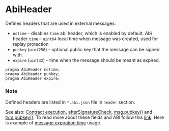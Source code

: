 # AbiHeader

Defines headers that are used in external messages:

* `notime` - disables `time` abi header, which is enabled by default. Abi header `time` – `uint64` local time when message was created, used for replay protection
* `pubkey` (`uint256`) - optional public key that the message can be signed with.
* `expire` (`uint32`) - time when the message should be meant as expired.

```solidity
pragma AbiHeader notime;
pragma AbiHeader pubkey;
pragma AbiHeader expire;
```

### **Note**

Defined headers are listed in `*.abi.json` file in `header` section.

See also: [Contract execution](abiheader.md#contract-execution), [afterSignatureCheck](abiheader.md#aftersignaturecheck), [msg.pubkey()](abiheader.md#msgpubkey) and [tvm.pubkey()](abiheader.md#tvmpubkey). To read more about these fields and ABI follow this [link](https://docs.ton.dev/86757ecb2/p/40ba94-abi-specification-v2). Here is example of [message expiration time](https://docs.ton.dev/86757ecb2/p/88321a-message-expiration-time) usage.
